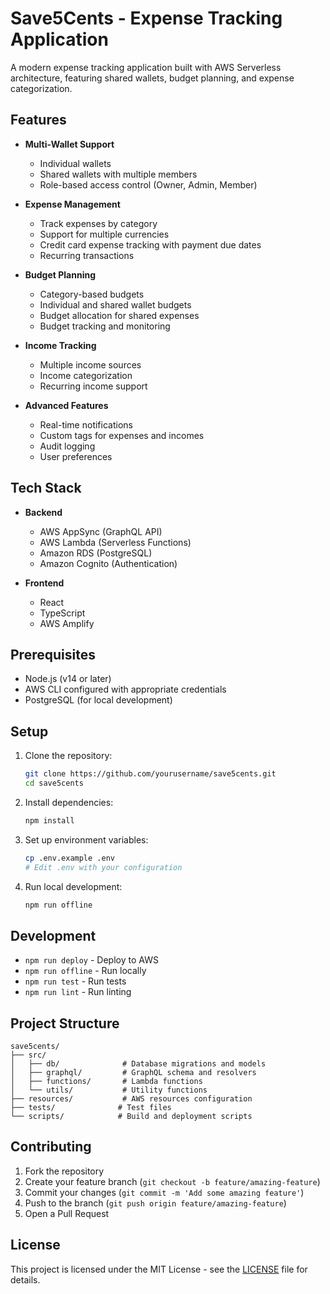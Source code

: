 <!--
title: 'AWS Simple HTTP Endpoint example in NodeJS'
description: 'This template demonstrates how to make a simple HTTP API with Node.js running on AWS Lambda and API Gateway using the Serverless Framework.'
layout: Doc
framework: v4
platform: AWS
language: nodeJS
authorLink: 'https://github.com/serverless'
authorName: 'Serverless, Inc.'
authorAvatar: 'https://avatars1.githubusercontent.com/u/13742415?s=200&v=4'
-->

# Save5Cents - Expense Tracking Application

A modern expense tracking application built with AWS Serverless architecture, featuring shared wallets, budget planning, and expense categorization.

## Features

- **Multi-Wallet Support**

  - Individual wallets
  - Shared wallets with multiple members
  - Role-based access control (Owner, Admin, Member)

- **Expense Management**

  - Track expenses by category
  - Support for multiple currencies
  - Credit card expense tracking with payment due dates
  - Recurring transactions

- **Budget Planning**

  - Category-based budgets
  - Individual and shared wallet budgets
  - Budget allocation for shared expenses
  - Budget tracking and monitoring

- **Income Tracking**

  - Multiple income sources
  - Income categorization
  - Recurring income support

- **Advanced Features**
  - Real-time notifications
  - Custom tags for expenses and incomes
  - Audit logging
  - User preferences

## Tech Stack

- **Backend**

  - AWS AppSync (GraphQL API)
  - AWS Lambda (Serverless Functions)
  - Amazon RDS (PostgreSQL)
  - Amazon Cognito (Authentication)

- **Frontend**
  - React
  - TypeScript
  - AWS Amplify

## Prerequisites

- Node.js (v14 or later)
- AWS CLI configured with appropriate credentials
- PostgreSQL (for local development)

## Setup

1. Clone the repository:

   ```bash
   git clone https://github.com/yourusername/save5cents.git
   cd save5cents
   ```

2. Install dependencies:

   ```bash
   npm install
   ```

3. Set up environment variables:

   ```bash
   cp .env.example .env
   # Edit .env with your configuration
   ```

4. Run local development:
   ```bash
   npm run offline
   ```

## Development

- `npm run deploy` - Deploy to AWS
- `npm run offline` - Run locally
- `npm run test` - Run tests
- `npm run lint` - Run linting

## Project Structure

```
save5cents/
├── src/
│   ├── db/              # Database migrations and models
│   ├── graphql/         # GraphQL schema and resolvers
│   ├── functions/       # Lambda functions
│   └── utils/           # Utility functions
├── resources/           # AWS resources configuration
├── tests/              # Test files
└── scripts/            # Build and deployment scripts
```

## Contributing

1. Fork the repository
2. Create your feature branch (`git checkout -b feature/amazing-feature`)
3. Commit your changes (`git commit -m 'Add some amazing feature'`)
4. Push to the branch (`git push origin feature/amazing-feature`)
5. Open a Pull Request

## License

This project is licensed under the MIT License - see the [LICENSE](LICENSE) file for details.
